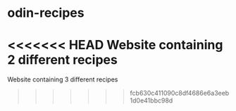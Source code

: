 # odin-recipes
<<<<<<< HEAD
Website containing 2 different recipes
=======
Website containing 3 different recipes
>>>>>>> fcb630c411090c8df4686e6a3eeb1d0e41bbc98d
